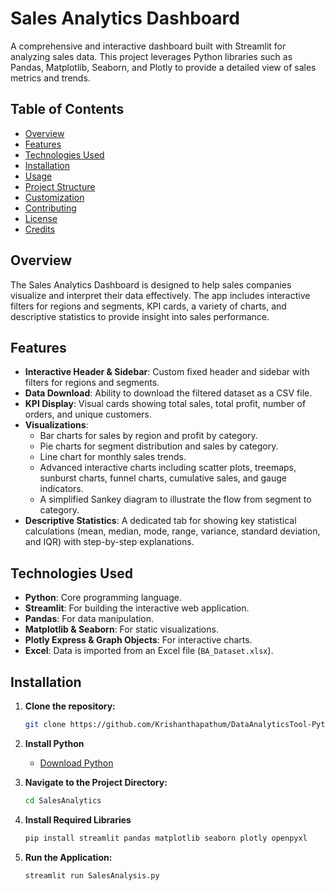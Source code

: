 # Sales Analytics Dashboard

A comprehensive and interactive dashboard built with Streamlit for analyzing sales data. This project leverages Python libraries such as Pandas, Matplotlib, Seaborn, and Plotly to provide a detailed view of sales metrics and trends.

## Table of Contents

- [Overview](#overview)
- [Features](#features)
- [Technologies Used](#technologies-used)
- [Installation](#installation)
- [Usage](#usage)
- [Project Structure](#project-structure)
- [Customization](#customization)
- [Contributing](#contributing)
- [License](#license)
- [Credits](#credits)

## Overview

The Sales Analytics Dashboard is designed to help sales companies visualize and interpret their data effectively. The app includes interactive filters for regions and segments, KPI cards, a variety of charts, and descriptive statistics to provide insight into sales performance.

## Features

- **Interactive Header & Sidebar**: Custom fixed header and sidebar with filters for regions and segments.
- **Data Download**: Ability to download the filtered dataset as a CSV file.
- **KPI Display**: Visual cards showing total sales, total profit, number of orders, and unique customers.
- **Visualizations**:
  - Bar charts for sales by region and profit by category.
  - Pie charts for segment distribution and sales by category.
  - Line chart for monthly sales trends.
  - Advanced interactive charts including scatter plots, treemaps, sunburst charts, funnel charts, cumulative sales, and gauge indicators.
  - A simplified Sankey diagram to illustrate the flow from segment to category.
- **Descriptive Statistics**: A dedicated tab for showing key statistical calculations (mean, median, mode, range, variance, standard deviation, and IQR) with step-by-step explanations.

## Technologies Used

- **Python**: Core programming language.
- **Streamlit**: For building the interactive web application.
- **Pandas**: For data manipulation.
- **Matplotlib & Seaborn**: For static visualizations.
- **Plotly Express & Graph Objects**: For interactive charts.
- **Excel**: Data is imported from an Excel file (`BA_Dataset.xlsx`).

## Installation

1. **Clone the repository:**

   ```bash
   git clone https://github.com/Krishanthapathum/DataAnalyticsTool-Python-Streamlit.git
   
2. **Install Python**
    - [Download Python](https://www.python.org/downloads/)

3. **Navigate to the Project Directory:**
   
   ```bash
   cd SalesAnalytics
   
3. **Install Required Libraries**
   
   ```bash
   pip install streamlit pandas matplotlib seaborn plotly openpyxl 
   
4. **Run the Application:**
   
   ```bash
   streamlit run SalesAnalysis.py 

